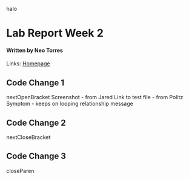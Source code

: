 halo
# **Lab Report Week 2**
#### Written by Neo Torres

Links:
[Homepage](https://nickpizzablock.github.io/cse15l-lab-reports/)

<!-- Pick three code changes that your group worked on in labs 3 and 4 in order to fix a bug; these should be stored as commits on someone’s repository. Fork the repository so you have your own copy with all the work your group did if you haven’t already. -->


## Code Change 1
nextOpenBracket
Screenshot - from Jared
Link to test file - from Politz
Symptom - keeps on looping
relationship message

## Code Change 2
nextCloseBracket


## Code Change 3
closeParen